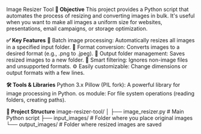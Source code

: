 Image Resizer Tool
**📌 Objective**
This project provides a Python script that automates the process of resizing and converting images in bulk. It's useful when you want to make all images a uniform size for websites, presentations, email campaigns, or storage optimization.

**✅ Key Features**
📁 Batch image processing: Automatically resizes all images in a specified input folder.
🔄 Format conversion: Converts images to a desired format (e.g., .png to .jpeg).
📂 Output folder management: Saves resized images to a new folder.
🧠 Smart filtering: Ignores non-image files and unsupported formats.
⚙️ Easily customizable: Change dimensions or output formats with a few lines.

**🛠️ Tools & Libraries**
Python 3.x
Pillow (PIL fork): A powerful library for image processing in Python.
os module: For file system operations (reading folders, creating paths).

**📁 Project Structure**
image-resizer-tool/
│
├── image_resizer.py         # Main Python script
├── input_images/            # Folder where you place original images
└── output_images/           # Folder where resized images are saved
